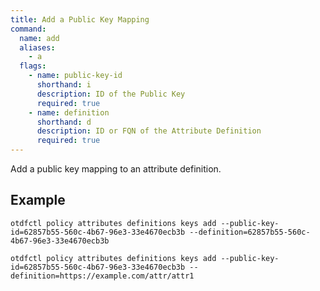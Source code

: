 ```yaml
---
title: Add a Public Key Mapping
command:
  name: add
  aliases:
    - a
  flags:
    - name: public-key-id
      shorthand: i
      description: ID of the Public Key
      required: true
    - name: definition
      shorthand: d
      description: ID or FQN of the Attribute Definition
      required: true
---
```


Add a public key mapping to an attribute definition.

## Example

```shell
otdfctl policy attributes definitions keys add --public-key-id=62857b55-560c-4b67-96e3-33e4670ecb3b --definition=62857b55-560c-4b67-96e3-33e4670ecb3b
```

```shell
otdfctl policy attributes definitions keys add --public-key-id=62857b55-560c-4b67-96e3-33e4670ecb3b --definition=https://example.com/attr/attr1
```
